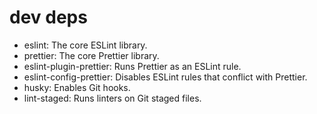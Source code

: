 # dev deps

- eslint: The core ESLint library.
- prettier: The core Prettier library.
- eslint-plugin-prettier: Runs Prettier as an ESLint rule.
- eslint-config-prettier: Disables ESLint rules that conflict with Prettier.
- husky: Enables Git hooks.
- lint-staged: Runs linters on Git staged files.

